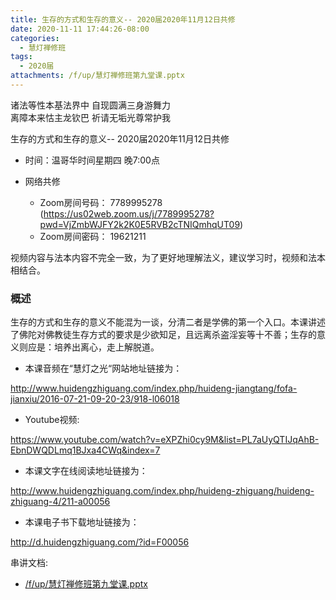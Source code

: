 ```yaml
---
title: ⽣存的⽅式和⽣存的意义-- 2020届2020年11月12日共修
date: 2020-11-11 17:44:26-08:00
categories:
  - 慧灯禅修班
tags:
  - 2020届
attachments: /f/up/慧灯禅修班第九堂课.pptx
---
```

诸法等性本基法界中 自现圆满三身游舞力  
离障本来怙主龙钦巴 祈请无垢光尊常护我  

⽣存的⽅式和⽣存的意义-- 2020届2020年11月12日共修

* 时间：温哥华时间星期四 晚7:00点

* 网络共修
  * Zoom房间号码： 7789995278 (<https://us02web.zoom.us/j/7789995278?pwd=VjZmbWJFY2k2K0E5RVB2cTNIQmhqUT09>)
  * Zoom房间密码： 19621211

视频内容与法本内容不完全⼀致，为了更好地理解法义，建议学习时，视频和法本相结合。

### 概述

⽣存的⽅式和⽣存的意义不能混为⼀谈，分清⼆者是学佛的第⼀个⼊⼝。本课讲述了佛陀对佛教徒⽣存⽅式的要求是少欲知⾜，且远离杀盗淫妄等⼗不善；⽣存的意义则应是：培养出离⼼，⾛上解脱道。

- 本课⾳频在“慧灯之光“⽹站地址链接为：

<http://www.huidengzhiguang.com/index.php/huideng-jiangtang/fofa-jianxiu/2016-07-21-09-20-23/918-l06018>

- Youtube视频:

<https://www.youtube.com/watch?v=eXPZhi0cy9M&list=PL7aUyQTIJqAhB-EbnDWQDLmq1BJxa4CWq&index=7>

- 本课⽂字在线阅读地址链接为：

<http://www.huidengzhiguang.com/index.php/huideng-zhiguang/huideng-zhiguang-4/211-a00056>

- 本课电⼦书下载地址链接为：

<http://d.huidengzhiguang.com/?id=F00056>

串讲文档:
* [/f/up/慧灯禅修班第九堂课.pptx](https://s3.ca-central-1.wasabisys.com/hddata/f.huidengchanxiu.net/hdv/f/up/慧灯禅修班第九堂课.pptx)
